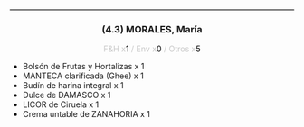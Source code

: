 <hr style='border:1px solid rgb(200,200,200)'>
<div style='page-break-inside: avoid'>

<div style='text-align:center'>

<h3> (4.3) MORALES, <span class='grey'>María</span></h3>

<p  style='color:rgb(200,200,200)'>F&H x<span  style='color:black'>1</span> / Env x<span  style='color:black'>0</span> / Otros x<span  style='color:black'>5</span></p>
</div>

<ul>
<li class='li-horizontal'> Bolsón de Frutas y Hortalizas x 1</li>
<li class='li-horizontal'> MANTECA clarificada (Ghee) x 1</li>
<li class='li-horizontal'> Budín de harina integral x 1</li>
<li class='li-horizontal'> Dulce de DAMASCO x 1</li>
<li class='li-horizontal'> LICOR de Ciruela x 1</li>
<li class='li-horizontal'> Crema untable de ZANAHORIA x 1</li>
</ul>
</div>

